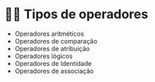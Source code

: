 # 👩‍🔧 Tipos de operadores
  - Operadores aritméticos
  - Operadores de comparação
  - Operadores de atribuição
  - Operadores lógicos
  - Operadores de Identidade
  - Operadores de associação

